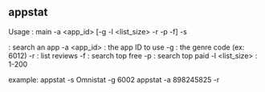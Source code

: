 ## appstat

Usage : main -a <app_id> [-g <genre> -l <list_size> -r -p -f]
	-s <search> : search an app
	-a <app_id> : the app ID to use
	-g <genre> : the genre code (ex: 6012)
	-r : list reviews
	-f : search top free
	-p : search top paid
	-l <list_size> : 1-200

example:
	appstat -s Omnistat -g 6002
	appstat -a 898245825 -r
